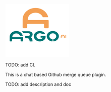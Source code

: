 ![Alt text](argo.png?raw=true "Argo ai Logo")

TODO: add CI.

This is a chat based Github merge queue plugin.

TODO: add description and doc

